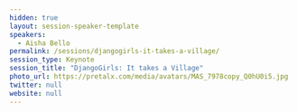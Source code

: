 ```yaml
---
hidden: true
layout: session-speaker-template
speakers: 
  - Aisha Bello
permalink: /sessions/djangogirls-it-takes-a-village/
session_type: Keynote
session_title: "DjangoGirls: It takes a Village"
photo_url: https://pretalx.com/media/avatars/MAS_7978copy_Q0hU0i5.jpg
twitter: null
website: null
---
```


